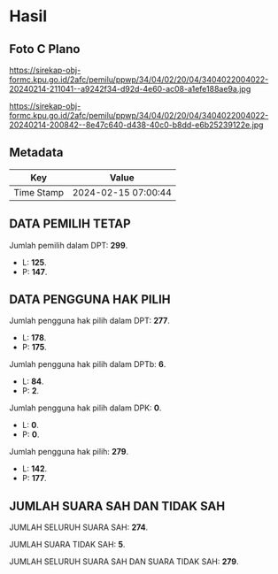# Hasil

## Foto C Plano

https://sirekap-obj-formc.kpu.go.id/2afc/pemilu/ppwp/34/04/02/20/04/3404022004022-20240214-211041--a9242f34-d92d-4e60-ac08-a1efe188ae9a.jpg

https://sirekap-obj-formc.kpu.go.id/2afc/pemilu/ppwp/34/04/02/20/04/3404022004022-20240214-200842--8e47c640-d438-40c0-b8dd-e6b25239122e.jpg


## Metadata

| Key        | Value               |
| ---------- | ------------------- |
| Time Stamp | 2024-02-15 07:00:44 |


## DATA PEMILIH TETAP

Jumlah pemilih dalam DPT: **299**.
 * L: **125**.
 * P: **147**.

## DATA PENGGUNA HAK PILIH

Jumlah pengguna hak pilih dalam DPT: **277**.
 * L: **178**.
 * P: **175**.

Jumlah pengguna hak pilih dalam DPTb: **6**.
 * L: **84**.
 * P: **2**.

Jumlah pengguna hak pilih dalam DPK: **0**.
 * L: **0**.
 * P: **0**.

Jumlah pengguna hak pilih: **279**.
 * L: **142**.
 * P: **177**.

## JUMLAH SUARA SAH DAN TIDAK SAH

JUMLAH SELURUH SUARA SAH: **274**.

JUMLAH SUARA TIDAK SAH: **5**.

JUMLAH SELURUH SUARA SAH DAN SUARA TIDAK SAH: **279**.


